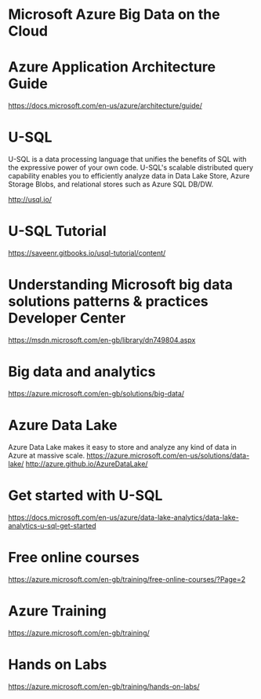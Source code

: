 # Microsoft Azure Big Data on the Cloud


# Azure Application Architecture Guide
https://docs.microsoft.com/en-us/azure/architecture/guide/

# U-SQL 
U-SQL is a data processing language that unifies the benefits of SQL with the expressive power of your own code. U-SQL's scalable distributed query capability enables you to efficiently analyze data in Data Lake Store, Azure Storage Blobs, and relational stores such as Azure SQL DB/DW.

http://usql.io/

# U-SQL Tutorial
https://saveenr.gitbooks.io/usql-tutorial/content/

# Understanding Microsoft big data solutions patterns & practices Developer Center
https://msdn.microsoft.com/en-gb/library/dn749804.aspx

# Big data and analytics
https://azure.microsoft.com/en-gb/solutions/big-data/

# Azure Data Lake
Azure Data Lake makes it easy to store and analyze any kind of data in Azure at massive scale. 
https://azure.microsoft.com/en-us/solutions/data-lake/
http://azure.github.io/AzureDataLake/

# Get started with U-SQL
https://docs.microsoft.com/en-us/azure/data-lake-analytics/data-lake-analytics-u-sql-get-started

# Free online courses
https://azure.microsoft.com/en-gb/training/free-online-courses/?Page=2

# Azure Training
https://azure.microsoft.com/en-gb/training/

# Hands on Labs
https://azure.microsoft.com/en-gb/training/hands-on-labs/


